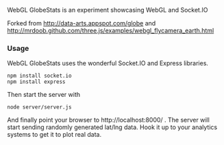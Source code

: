 WebGL GlobeStats is an experiment showcasing WebGL and Socket.IO 

Forked from http://data-arts.appspot.com/globe and http://mrdoob.github.com/three.js/examples/webgl_flycamera_earth.html
 
### Usage ###

WebGL GlobeStats uses the wonderful Socket.IO and Express libraries.

```
npm install socket.io
npm install express
```

Then start the server with

```
node server/server.js
```

And finally point your browser to http://localhost:8000/ . The server
will start sending randomly generated lat/lng data. Hook it up to your
analytics systems to get it to plot real data.
